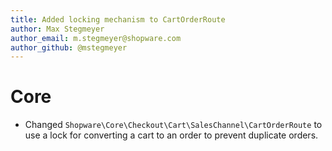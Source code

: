 ```yaml
---
title: Added locking mechanism to CartOrderRoute
author: Max Stegmeyer
author_email: m.stegmeyer@shopware.com
author_github: @mstegmeyer
---
```

# Core
* Changed `Shopware\Core\Checkout\Cart\SalesChannel\CartOrderRoute` to use a lock for converting a cart to an order to prevent duplicate orders.
